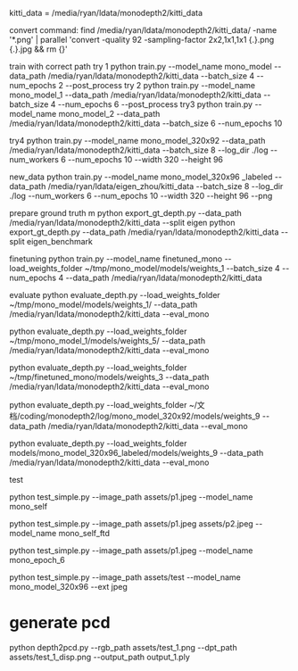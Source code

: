 kitti_data = /media/ryan/ldata/monodepth2/kitti_data

convert command:
find /media/ryan/ldata/monodepth2/kitti_data/ -name '*.png' | parallel 'convert -quality 92 -sampling-factor 2x2,1x1,1x1 {.}.png {.}.jpg && rm {}'

train with correct path
try 1
python train.py --model_name mono_model --data_path /media/ryan/ldata/monodepth2/kitti_data --batch_size 4 --num_epochs 2 --post_process
try 2
python train.py --model_name mono_model_1 --data_path /media/ryan/ldata/monodepth2/kitti_data --batch_size 4 --num_epochs 6 --post_process
try3
python train.py --model_name mono_model_2 --data_path /media/ryan/ldata/monodepth2/kitti_data --batch_size 6 --num_epochs 10

try4
python train.py --model_name mono_model_320x92 --data_path /media/ryan/ldata/monodepth2/kitti_data --batch_size 8 --log_dir ./log --num_workers 6 --num_epochs 10 --width 320 --height 96

new_data
python train.py --model_name mono_model_320x96  _labeled --data_path /media/ryan/ldata/eigen_zhou/kitti_data --batch_size 8 --log_dir ./log --num_workers 6 --num_epochs 10 --width 320 --height 96 --png


prepare ground truth m
python export_gt_depth.py --data_path /media/ryan/ldata/monodepth2/kitti_data --split eigen
python export_gt_depth.py --data_path /media/ryan/ldata/monodepth2/kitti_data --split eigen_benchmark


finetuning
python train.py --model_name finetuned_mono --load_weights_folder ~/tmp/mono_model/models/weights_1 --batch_size 4 --num_epochs 4 --data_path /media/ryan/ldata/monodepth2/kitti_data


evaluate
python evaluate_depth.py --load_weights_folder ~/tmp/mono_model/models/weights_1/ --data_path /media/ryan/ldata/monodepth2/kitti_data --eval_mono 

python evaluate_depth.py --load_weights_folder ~/tmp/mono_model_1/models/weights_5/ --data_path /media/ryan/ldata/monodepth2/kitti_data --eval_mono 

python evaluate_depth.py --load_weights_folder ~/tmp/finetuned_mono/models/weights_3 --data_path /media/ryan/ldata/monodepth2/kitti_data --eval_mono 

python evaluate_depth.py --load_weights_folder ~/文档/coding/monodepth2/log/mono_model_320x92/models/weights_9 --data_path /media/ryan/ldata/monodepth2/kitti_data --eval_mono

python evaluate_depth.py --load_weights_folder models/mono_model_320x96_labeled/models/weights_9 --data_path /media/ryan/ldata/monodepth2/kitti_data --eval_mono



test

python test_simple.py --image_path assets/p1.jpeg --model_name mono_self

python test_simple.py --image_path assets/p1.jpeg assets/p2.jpeg --model_name mono_self_ftd

python test_simple.py --image_path assets/p1.jpeg --model_name mono_epoch_6

python test_simple.py --image_path assets/test --model_name mono_model_320x96 --ext jpeg

# generate pcd
python depth2pcd.py --rgb_path assets/test_1.png --dpt_path assets/test_1_disp.png --output_path output_1.ply